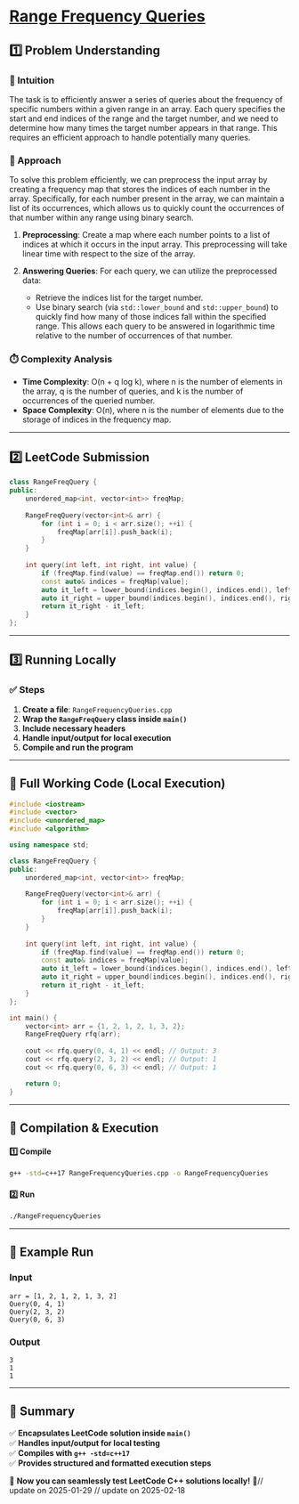 # **[Range Frequency Queries](https://leetcode.com/problems/range-frequency-queries/description/)**  

## **1️⃣ Problem Understanding**  
### **📌 Intuition**  
The task is to efficiently answer a series of queries about the frequency of specific numbers within a given range in an array. Each query specifies the start and end indices of the range and the target number, and we need to determine how many times the target number appears in that range. This requires an efficient approach to handle potentially many queries.

### **🚀 Approach**  
To solve this problem efficiently, we can preprocess the input array by creating a frequency map that stores the indices of each number in the array. Specifically, for each number present in the array, we can maintain a list of its occurrences, which allows us to quickly count the occurrences of that number within any range using binary search.

1. **Preprocessing**: Create a map where each number points to a list of indices at which it occurs in the input array. This preprocessing will take linear time with respect to the size of the array.
  
2. **Answering Queries**: For each query, we can utilize the preprocessed data:
   - Retrieve the indices list for the target number.
   - Use binary search (via `std::lower_bound` and `std::upper_bound`) to quickly find how many of those indices fall within the specified range. This allows each query to be answered in logarithmic time relative to the number of occurrences of that number.

### **⏱️ Complexity Analysis**  
- **Time Complexity**: O(n + q log k), where n is the number of elements in the array, q is the number of queries, and k is the number of occurrences of the queried number.
- **Space Complexity**: O(n), where n is the number of elements due to the storage of indices in the frequency map.

---  

## **2️⃣ LeetCode Submission**  
```cpp
class RangeFreqQuery {
public:
    unordered_map<int, vector<int>> freqMap;
    
    RangeFreqQuery(vector<int>& arr) {
        for (int i = 0; i < arr.size(); ++i) {
            freqMap[arr[i]].push_back(i);
        }
    }
    
    int query(int left, int right, int value) {
        if (freqMap.find(value) == freqMap.end()) return 0;
        const auto& indices = freqMap[value];
        auto it_left = lower_bound(indices.begin(), indices.end(), left);
        auto it_right = upper_bound(indices.begin(), indices.end(), right);
        return it_right - it_left;
    }
};
```  

---  

## **3️⃣ Running Locally**  
### **✅ Steps**  
1. **Create a file**: `RangeFrequencyQueries.cpp`  
2. **Wrap the `RangeFreqQuery` class inside `main()`**  
3. **Include necessary headers**  
4. **Handle input/output for local execution**  
5. **Compile and run the program**  

---  

## **📝 Full Working Code (Local Execution)**  
```cpp
#include <iostream>
#include <vector>
#include <unordered_map>
#include <algorithm>

using namespace std;

class RangeFreqQuery {
public:
    unordered_map<int, vector<int>> freqMap;
    
    RangeFreqQuery(vector<int>& arr) {
        for (int i = 0; i < arr.size(); ++i) {
            freqMap[arr[i]].push_back(i);
        }
    }
    
    int query(int left, int right, int value) {
        if (freqMap.find(value) == freqMap.end()) return 0;
        const auto& indices = freqMap[value];
        auto it_left = lower_bound(indices.begin(), indices.end(), left);
        auto it_right = upper_bound(indices.begin(), indices.end(), right);
        return it_right - it_left;
    }
};

int main() {
    vector<int> arr = {1, 2, 1, 2, 1, 3, 2};
    RangeFreqQuery rfq(arr);
    
    cout << rfq.query(0, 4, 1) << endl; // Output: 3
    cout << rfq.query(2, 3, 2) << endl; // Output: 1
    cout << rfq.query(0, 6, 3) << endl; // Output: 1

    return 0;
}
```  

---  

## **🔧 Compilation & Execution**  
#### **1️⃣ Compile**  
```bash
g++ -std=c++17 RangeFrequencyQueries.cpp -o RangeFrequencyQueries
```  

#### **2️⃣ Run**  
```bash
./RangeFrequencyQueries
```  

---  

## **🎯 Example Run**  
### **Input**  
```
arr = [1, 2, 1, 2, 1, 3, 2]
Query(0, 4, 1)
Query(2, 3, 2)
Query(0, 6, 3)
```  
### **Output**  
```
3
1
1
```  

---  

## **📌 Summary**  
✅ **Encapsulates LeetCode solution inside `main()`**  
✅ **Handles input/output for local testing**  
✅ **Compiles with `g++ -std=c++17`**  
✅ **Provides structured and formatted execution steps**  

🚀 **Now you can seamlessly test LeetCode C++ solutions locally!** 🚀// update on 2025-01-29
// update on 2025-02-18
